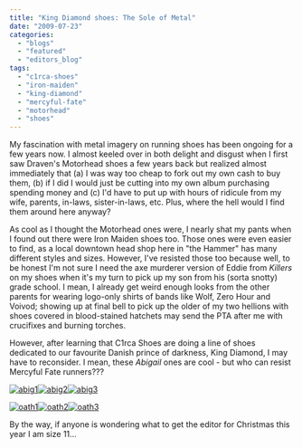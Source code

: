 ```yaml
---
title: "King Diamond shoes: The Sole of Metal"
date: "2009-07-23"
categories: 
  - "blogs"
  - "featured"
  - "editors_blog"
tags: 
  - "c1rca-shoes"
  - "iron-maiden"
  - "king-diamond"
  - "mercyful-fate"
  - "motorhead"
  - "shoes"
---
```


My fascination with metal imagery on running shoes has been ongoing for a few years now. I almost keeled over in both delight and disgust when I first saw Draven's Motorhead shoes a few years back but realized almost immediately that (a) I was way too cheap to fork out my own cash to buy them, (b) if I did I would just be cutting into my own album purchasing spending money and (c) I'd have to put up with hours of ridicule from my wife, parents, in-laws, sister-in-laws, etc. Plus, where the hell would I find them around here anyway?

As cool as I thought the Motorhead ones were, I nearly shat my pants when I found out there were Iron Maiden shoes too. Those ones were even easier to find, as a local downtown head shop here in "the Hammer" has many different styles and sizes. However, I've resisted those too because well, to be honest I'm not sure I need the axe murderer version of Eddie from _Killers_ on my shoes when it's my turn to pick up my son from his (sorta snotty) grade school. I mean, I already get weird enough looks from the other parents for wearing logo-only shirts of bands like Wolf, Zero Hour and Voivod; showing up at final bell to pick up the older of my two hellions with shoes covered in blood-stained hatchets may send the PTA after me with crucifixes and burning torches.

However, after learning that C1rca Shoes are doing a line of shoes dedicated to our favourite Danish prince of darkness, King Diamond, I may have to reconsider. I mean, these _Abigail_ ones are cool - but who can resist Mercyful Fate runners???

[![abig1](http://www.hellbound.ca/wp-content/uploads/2009/07/abig1-300x221.jpg "abig1")](http://www.hellbound.ca/wp-content/uploads/2009/07/abig1.jpg)[![abig2](http://www.hellbound.ca/wp-content/uploads/2009/07/abig2-274x300.jpg "abig2")](http://www.hellbound.ca/wp-content/uploads/2009/07/abig2.jpg)[![abig3](http://www.hellbound.ca/wp-content/uploads/2009/07/abig3-300x160.jpg "abig3")](http://www.hellbound.ca/wp-content/uploads/2009/07/abig3.jpg)

[![oath1](http://www.hellbound.ca/wp-content/uploads/2009/07/oath1-300x222.jpg "oath1")](http://www.hellbound.ca/wp-content/uploads/2009/07/oath1.jpg)[![oath2](http://www.hellbound.ca/wp-content/uploads/2009/07/oath2-225x300.jpg "oath2")](http://www.hellbound.ca/wp-content/uploads/2009/07/oath2.jpg)[![oath3](http://www.hellbound.ca/wp-content/uploads/2009/07/oath3-300x140.jpg "oath3")](http://www.hellbound.ca/wp-content/uploads/2009/07/oath3.jpg)

By the way, if anyone is wondering what to get the editor for Christmas this year I am size 11...
